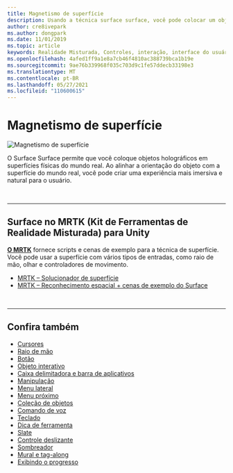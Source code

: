 ```yaml
---
title: Magnetismo de superfície
description: Usando a técnica surface surface, você pode colocar um objeto holográfico em uma superfície física do mundo real.
author: cre8ivepark
ms.author: dongpark
ms.date: 11/01/2019
ms.topic: article
keywords: Realidade Misturada, Controles, interação, interface do usuário, experiência do usuário, headset de realidade misturada, headset de realidade misturada do Windows, headset de realidade virtual, HoloLens, MRTK, Kit de Ferramentas de Realidade Misturada, surface reality
ms.openlocfilehash: 4afed1ff9a1e8a7cb46f4810ac388739bca1b19e
ms.sourcegitcommit: 9ae76b339968f035c703d9c1fe57ddecb33198e3
ms.translationtype: MT
ms.contentlocale: pt-BR
ms.lasthandoff: 05/27/2021
ms.locfileid: "110600615"
---
```

# <a name="surface-magnetism"></a>Magnetismo de superfície

![Magnetismo de superfície](images/MRTK_SurfaceMagnetism.gif)

O Surface Surface permite que você coloque objetos holográficos em superfícies físicas do mundo real. Ao alinhar a orientação do objeto com a superfície do mundo real, você pode criar uma experiência mais imersiva e natural para o usuário.

<br>

---

## <a name="surface-magnetism-in-mrtk-mixed-reality-toolkit-for-unity"></a>Surface no MRTK (Kit de Ferramentas de Realidade Misturada) para Unity

**[O MRTK](https://github.com/Microsoft/MixedRealityToolkit-Unity)** fornece scripts e cenas de exemplo para a técnica de superfície. Você pode usar a superfície com vários tipos de entradas, como raio de mão, olhar e controladores de movimento.

* [MRTK – Solucionador de superfície](/windows/mixed-reality/mrtk-unity/features/ux-building-blocks/solvers/solver#surfacemagnetism)
* [MRTK – Reconhecimento espacial + cenas de exemplo do Surface](https://github.com/microsoft/MixedRealityToolkit-Unity/blob/main/Assets/MRTK/Examples/Demos/Solvers/Scenes/SurfaceMagnetismSpatialAwarenessExample.unity)

<br>

---

## <a name="see-also"></a>Confira também

* [Cursores](cursors.md)
* [Raio de mão](point-and-commit.md)
* [Botão](button.md)
* [Objeto interativo](interactable-object.md)
* [Caixa delimitadora e barra de aplicativos](app-bar-and-bounding-box.md)
* [Manipulação](direct-manipulation.md)
* [Menu lateral](hand-menu.md)
* [Menu próximo](near-menu.md)
* [Coleção de objetos](object-collection.md)
* [Comando de voz](voice-input.md)
* [Teclado](keyboard.md)
* [Dica de ferramenta](tooltip.md)
* [Slate](slate.md)
* [Controle deslizante](slider.md)
* [Sombreador](shader.md)
* [Mural e tag-along](billboarding-and-tag-along.md)
* [Exibindo o progresso](progress.md)
